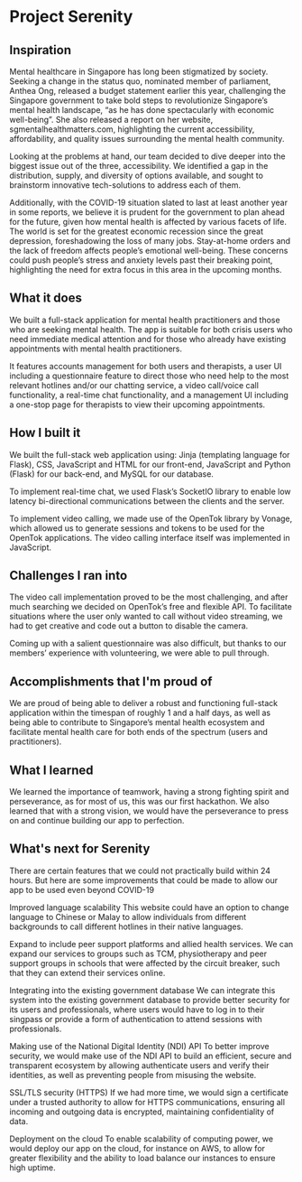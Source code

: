 # Project Serenity

## Inspiration

Mental healthcare in Singapore has long been stigmatized by society. Seeking a change in the status quo, nominated member of parliament, Anthea Ong, released a budget statement earlier this year, challenging the Singapore government to take bold steps to revolutionize Singapore’s mental health landscape, “as he has done spectacularly with economic well-being”. She also released a report on her website, sgmentalhealthmatters.com, highlighting the current accessibility, affordability, and quality issues surrounding the mental health community. 

Looking at the problems at hand, our team decided to dive deeper into the biggest issue out of the three, accessibility. We identified a gap in the distribution, supply, and diversity of options available, and sought to brainstorm innovative tech-solutions to address each of them. 

Additionally, with the COVID-19 situation slated to last at least another year in some reports, we believe it is prudent for the government to plan ahead for the future, given how mental health is affected by various facets of life. The world is set for the greatest economic recession since the great depression, foreshadowing the loss of many jobs. Stay-at-home orders and the lack of freedom affects people’s emotional well-being. These concerns could push people’s stress and anxiety levels past their breaking point, highlighting the need for extra focus in this area in the upcoming months.

## What it does

We built a full-stack application for mental health practitioners and those who are seeking mental health. The app is suitable for both crisis users who need immediate medical attention and for those who already have existing appointments with mental health practitioners. 

It features accounts management for both users and therapists, a user UI including a questionnaire feature to direct those who need help to the most relevant hotlines and/or our chatting service, a video call/voice call functionality, a real-time chat functionality, and a management UI including a one-stop page for therapists to view their upcoming appointments.

## How I built it

We built the full-stack web application using: 
Jinja (templating language for Flask), CSS, JavaScript and HTML for our front-end, 
JavaScript and Python (Flask) for our back-end, and 
MySQL for our database. 

To implement real-time chat, we used Flask’s SocketIO library to enable low latency bi-directional communications between the clients and the server. 

To implement video calling, we made use of the OpenTok library by Vonage, which allowed us to generate sessions and tokens to be used for the OpenTok applications. The video calling interface itself was implemented in JavaScript.

## Challenges I ran into

The video call implementation proved to be the most challenging, and after much searching we decided on OpenTok’s free and flexible API. To facilitate situations where the user only wanted to call without video streaming, we had to get creative and code out a button to disable the camera.

Coming up with a salient questionnaire was also difficult, but thanks to our members’ experience with volunteering, we were able to pull through.

## Accomplishments that I'm proud of

We are proud of being able to deliver a robust and functioning full-stack application within the timespan of roughly 1 and a half days, as well as being able to contribute to Singapore’s mental health ecosystem and facilitate mental health care for both ends of the spectrum (users and practitioners).

## What I learned

We learned the importance of teamwork, having a strong fighting spirit and perseverance, as for most of us, this was our first hackathon. We also learned that with a strong vision, we would have the perseverance to press on and continue building our app to perfection.

## What's next for Serenity

There are certain features that we could not practically build within 24 hours. But here are some improvements that could be made to allow our app to be used even beyond COVID-19

Improved language scalability
This website could have an option to change language to Chinese or Malay to allow individuals from different backgrounds to call different hotlines in their native languages. 

Expand to include peer support platforms and allied health services.
We can expand our services to groups such as TCM, physiotherapy and peer support groups in schools that were affected by the circuit breaker, such that they can extend their services online. 

Integrating into the existing government database
We can integrate this system into the existing government database to provide better security for its users and professionals, where users would have to log in to their singpass or provide a form of authentication to attend sessions with professionals. 

Making use of the National Digital Identity (NDI) API
To better improve security, we would make use of the NDI API to build an efficient, secure and transparent ecosystem by allowing authenticate users and verify their identities, as well as preventing people from misusing the website.

SSL/TLS security (HTTPS)
If we had more time, we would sign a certificate under a trusted authority to allow for HTTPS communications, ensuring all incoming and outgoing data is encrypted, maintaining confidentiality of data. 

Deployment on the cloud
To enable scalability of computing power, we would deploy our app on the cloud, for instance on AWS, to allow for greater flexibility and the ability to load balance our instances to ensure high uptime.



